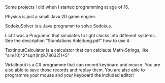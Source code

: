 Some projects I did when I started programming at age of 16.

Physics is just a small Java 2D game engine.

SodokuSolver is a Java programm to solve Sodokus.

Licht was a Programm that simulates to light clocks into different systems. See the description "Siumlations Anleitung.pdf" how to use it.

TextInputCalculator is a calculator that can calclaute Math-Strings, like "sin(10)^2*sqrt(ln(9.78632))+5"

VirtalInput is a C# programme that can record keyboard and mouse. You are also able to save those records and replay them. You are also able to programme your mouse and your keyboard the included editor! 
